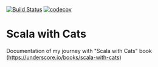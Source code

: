 [![Build Status](https://travis-ci.org/bhop/scala-with-cats.svg?branch=master)](https://travis-ci.org/bhop/scala-with-cats)
[![codecov](https://codecov.io/gh/bhop/scala-with-cats/branch/master/graph/badge.svg)](https://codecov.io/gh/bhop/scala-with-cats)

# Scala with Cats

Documentation of my journey with "Scala with Cats" book (https://underscore.io/books/scala-with-cats)